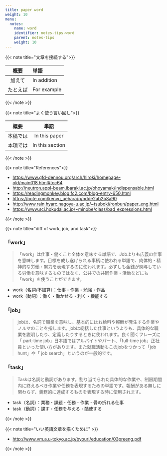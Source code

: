 ```yaml
---
title: paper word
weight: 10
menu:
  notes:
    name: word
    identifier: notes-tips-word
    parent: notes-tips
    weight: 10
---
```


{{< note title="文章を接続する">}}

|概要|単語|
|:--:|:--|
|加えて|In addition|
|たとえば|For example|

{{< /note >}}


{{< note title="よく使う言い回し">}}

|概要|単語|
|:--:|:--:|
|本稿では|In this paper|
|本項では|In this section|
{{< /note >}}

{{< note title="References">}}

- https://www.gfd-dennou.org/arch/hiroki/homepage-old/main018.html#toc64
- http://neutron.appl-beam.ibaraki.ac.jp/ohoyamak/indispensable.html
- https://readingmonkey.blog.fc2.com/blog-entry-650.html
- https://note.com/kenyu_uehara/n/ndde2ab2b8a90
- http://www.rain.hyarc.nagoya-u.ac.jp/~tsuboki/ronbun/paper_eng.html
- https://www.sci.hokudai.ac.jp/~minobe/class/bad_expressions.html


{{< /note >}}


{{< note title="diff of work, job, and task">}}
### 「work」
> 「work」は仕事・働くこと全体を意味する単語で、Jobよりも広義の仕事を意味します。目標を成し遂げられる事柄に使われる単語で、肉体的・精神的な労働・努力を表現するのに使われます。必ずしも金銭が関与している労働を意味するものではなく、公共での共同作業・活動などにも「work」を使うことができます。

- work（名詞/不加算）：仕事・作業・勉強・作品
- work（動詞）：働く・働かせる・利く・機能する

### 「job」
> jobは、名詞で職業を意味し、基本的にはお給料や報酬が発生する作業やノルマのことを指します。jobは総括した仕事というよりも、具体的な職業を説明したり、定義したりするときに使われます。良く聞くフレーズに「 part-time job」日本語ではアルバイトやパート、「full-time job」正社員といった使い方があります。また就職活動もこのjobをつかって「job hunt」や「 job search」というのが一般的です。

### 「task」
> Taskは名詞と動詞があります。割り当てられた具体的な作業や、制限期間内に終えるべき作業や任務を表現するための単語です。報酬がある無しに関わらず、義務的に達成するものを表現する時に使用されます。

- task（名詞）：業務・課題・任務・作業・骨の折れる仕事
- task（動詞）：課す・任務を与える・酷使する

{{< /note >}}


{{< note title="いい英語文章を描くために" >}}
- http://www.vm.a.u-tokyo.ac.jp/byouri/education/03preeng.pdf

{{< /note >}}
